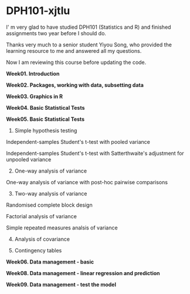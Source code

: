# DPH101-xjtlu

I' m very glad to have studied DPH101 (Statistics and R) and finished assignments two year before I should do. 

Thanks very much to a senior student Yiyou Song, who provided the learning resource to me and answered all my questions.

Now I am reviewing this course before updating the code.

**Week01. Introduction**

**Week02. Packages, working with data, subsetting data**

**Week03. Graphics in R**

**Week04. Basic Statistical Tests**

**Week05. Basic Statistical Tests**


1. Simple hypothesis testing

Independent-samples Student's t-test with pooled variance

Independent-samples Student's t-test with Satterthwaite's adjustment for unpooled variance 

2. One-way analysis of variance

One-way analysis of variance with post-hoc pairwise comparisons

3. Two-way analysis of variance

Randomised complete block design

Factorial analysis of variance

Simple repeated measures analsis of variance

4. Analysis of covariance

5. Contingency tables


**Week06. Data management - basic**

**Week08. Data management - linear regression and prediction**

**Week09. Data management - test the model**



